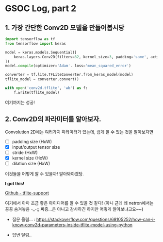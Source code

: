 
# GSOC Log, part 2

## 1. 가장 간단한 Conv2D 모델을 만들어봅시당

```python
import tensorflow as tf
from tensorflow import keras

model = keras.models.Sequential([
    keras.layers.Conv2D(filters=32, kernel_size=3, padding='same', activation='relu', input_shape=(112, 112, 3))
])
model.compile(optimizer='Adam'. loss='mean_squared_error')

converter = tf.lite.TFLiteConverter.from_keras_model(model)
tflite_model = converter.convert()

with open('conv2d.tflite', 'wb') as f:
    f.write(tflite_model) 
```

여기까지는 성공! 

## 2. Conv2D의 파라미터를 알아보자.

Convolution 2D에는 여러가지 파라미터가 있는데, 쉽게 알 수 있는 것을 알아보자면

- [ ] padding size (HxW)
- [x] input/output tensor size
- [ ] stride (HxW)
- [x] kernel size (HxW)
- [ ] dilation size (HxW)

이것들을 어떻게 알 수 있을까! 알아봐야겠당.

**I got this!**

[Github - tflite-support](https://github.com/tensorflow/tflite-support)

여기에서 아마 조금 좋은 아이디어를 알 수 있을 것 같다!
(아니 근데 왜 netron에서는 꽁꽁 숨겨놓음 -_-;; 짜증...은 아니고 감사하긴 하지만 어떻게 알아보냐고요~~)

- 질문 올림... : <https://stackoverflow.com/questions/68105252/how-can-i-know-conv2d-parameters-inside-tflite-model-using-python>

- 답변 달림..